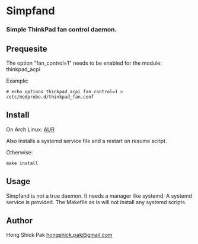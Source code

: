 # Simpfand
### Simple ThinkPad fan control daemon.

## Prequesite
The option "fan\_control=1" needs to be enabled for the module: thinkpad\_acpi

Example:

	# echo options thinkpad_acpi fan_control=1 > /etc/modprobe.d/thinkpad_fan.conf

## Install
On Arch Linux: [AUR](https://aur.archlinux.org/packages.php?ID=63124)

Also installs a systemd service file and a restart on resume script.

Otherwise:

	make install

## Usage
Simpfand is not a true daemon. It needs a manager like systemd. A systemd
service is provided. The Makefile as is will not install any systemd scripts.

## Author
Hong Shick Pak  hongshick.pak@gmail.com

